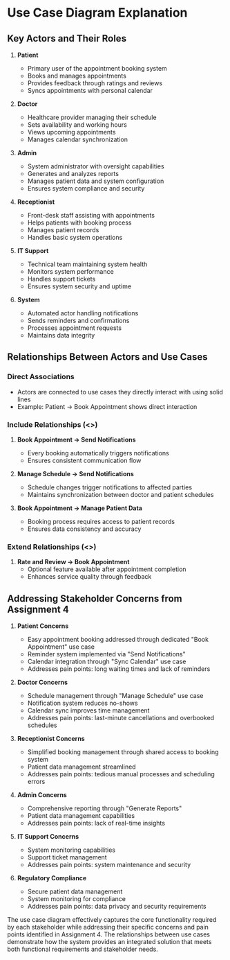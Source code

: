 # Use Case Diagram Explanation

## Key Actors and Their Roles

1. **Patient**
   - Primary user of the appointment booking system
   - Books and manages appointments
   - Provides feedback through ratings and reviews
   - Syncs appointments with personal calendar

2. **Doctor**
   - Healthcare provider managing their schedule
   - Sets availability and working hours
   - Views upcoming appointments
   - Manages calendar synchronization

3. **Admin**
   - System administrator with oversight capabilities
   - Generates and analyzes reports
   - Manages patient data and system configuration
   - Ensures system compliance and security

4. **Receptionist**
   - Front-desk staff assisting with appointments
   - Helps patients with booking process
   - Manages patient records
   - Handles basic system operations

5. **IT Support**
   - Technical team maintaining system health
   - Monitors system performance
   - Handles support tickets
   - Ensures system security and uptime

6. **System**
   - Automated actor handling notifications
   - Sends reminders and confirmations
   - Processes appointment requests
   - Maintains data integrity

## Relationships Between Actors and Use Cases

### Direct Associations
- Actors are connected to use cases they directly interact with using solid lines
- Example: Patient → Book Appointment shows direct interaction

### Include Relationships (<<include>>)
1. **Book Appointment → Send Notifications**
   - Every booking automatically triggers notifications
   - Ensures consistent communication flow

2. **Manage Schedule → Send Notifications**
   - Schedule changes trigger notifications to affected parties
   - Maintains synchronization between doctor and patient schedules

3. **Book Appointment → Manage Patient Data**
   - Booking process requires access to patient records
   - Ensures data consistency and accuracy

### Extend Relationships (<<extend>>)
1. **Rate and Review → Book Appointment**
   - Optional feature available after appointment completion
   - Enhances service quality through feedback

## Addressing Stakeholder Concerns from Assignment 4

1. **Patient Concerns**
   - Easy appointment booking addressed through dedicated "Book Appointment" use case
   - Reminder system implemented via "Send Notifications"
   - Calendar integration through "Sync Calendar" use case
   - Addresses pain points: long waiting times and lack of reminders

2. **Doctor Concerns**
   - Schedule management through "Manage Schedule" use case
   - Notification system reduces no-shows
   - Calendar sync improves time management
   - Addresses pain points: last-minute cancellations and overbooked schedules

3. **Receptionist Concerns**
   - Simplified booking management through shared access to booking system
   - Patient data management streamlined
   - Addresses pain points: tedious manual processes and scheduling errors

4. **Admin Concerns**
   - Comprehensive reporting through "Generate Reports"
   - Patient data management capabilities
   - Addresses pain points: lack of real-time insights

5. **IT Support Concerns**
   - System monitoring capabilities
   - Support ticket management
   - Addresses pain points: system maintenance and security

6. **Regulatory Compliance**
   - Secure patient data management
   - System monitoring for compliance
   - Addresses pain points: data privacy and security requirements

The use case diagram effectively captures the core functionality required by each stakeholder while addressing their specific concerns and pain points identified in Assignment 4. The relationships between use cases demonstrate how the system provides an integrated solution that meets both functional requirements and stakeholder needs.
